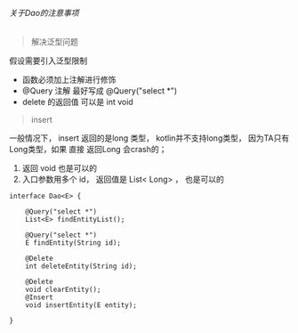 ###### 关于Dao的注意事项

> 解决泛型问题
 
假设需要引入泛型限制
- 函数必须加上注解进行修饰
- @Query 注解 最好写成  @Query("select *")
- delete 的返回值 可以是 int  void 

> insert

一般情况下， insert 返回的是long 类型， kotlin并不支持long类型， 因为TA只有Long类型，如果 直接 返回Long 会crash的；
1. 返回 void 也是可以的
2. 入口参数用多个 id， 返回值是 List< Long> ， 也是可以的

```
interface Dao<E> {

    @Query("select *")
    List<E> findEntityList();

    @Query("select *")
    E findEntity(String id);

    @Delete
    int deleteEntity(String id);

    @Delete
    void clearEntity();
    @Insert
    void insertEntity(E entity);

}
```